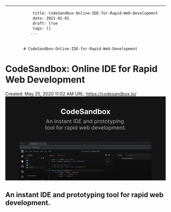 ---
                title: CodeSandbox-Online-IDE-for-Rapid-Web-Development
                date: 2021-01-01    
                draft: true
                tags: []
               ---


            # CodeSandbox-Online-IDE-for-Rapid-Web-Development

# CodeSandbox: Online IDE for Rapid Web Development
Created: May 25, 2020 11:02 AM
URL: https://codesandbox.io/
![banner.png](CodeSandbox%20Online%20IDE%20for%20Rapid%20Web%20Development%20731b9e65b5724518990ce5fe0dfaad81/banner.png)
## An instant IDE and prototyping tool for rapid web development.